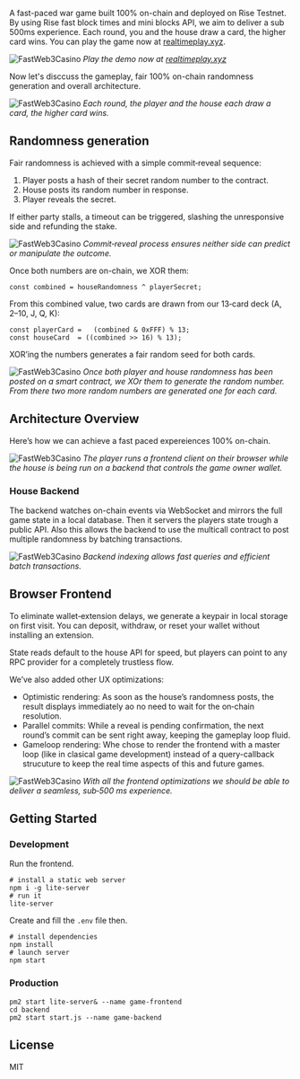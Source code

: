 A fast-paced war game built 100% on-chain and deployed on Rise Testnet. By using Rise fast block times and mini blocks API, we aim to deliver a sub 500ms experience. Each round, you and the house draw a card, the higher card wins. You can play the game now at [realtimeplay.xyz](https://realtimeplay.xyz/).

![FastWeb3Casino](img/readme/gameplay.png)
_Play the demo now at [realtimeplay.xyz](https://realtimeplay.xyz/)_

Now let's disccuss the gameplay, fair 100% on-chain randomness generation and overall architecture. 

![FastWeb3Casino](img/readme/1.png)
_Each round, the player and the house each draw a card, the higher card wins._

## Randomness generation

Fair randomness is achieved with a simple commit‑reveal sequence:

1. Player posts a hash of their secret random number to the contract.
1. House posts its random number in response.
1. Player reveals the secret.

If either party stalls, a timeout can be triggered, slashing the unresponsive side and refunding the stake.

![FastWeb3Casino](img/readme/2.png)
_Commit‑reveal process ensures neither side can predict or manipulate the outcome._

Once both numbers are on-chain, we XOR them:

```
const combined = houseRandomness ^ playerSecret;
```

From this combined value, two cards are drawn from our 13‑card deck (A, 2–10, J, Q, K):

```
const playerCard =   (combined & 0xFFF) % 13;
const houseCard  = ((combined >> 16) % 13);
```

XOR’ing the numbers generates a fair random seed for both cards.


![FastWeb3Casino](img/readme/3.png)
_Once both player and house randomness has been posted on a smart contract, we XOr them to generate the random number. From there two more random numbers are generated one for each card._

## Architecture Overview

Here’s how we can achieve a fast paced expereiences 100% on-chain.

![FastWeb3Casino](img/readme/4.png)
_The player runs a frontend client on their browser while the house is being run on a backend that controls the game owner wallet._

### House Backend


The backend watches on-chain events via WebSocket and mirrors the full game state in a local database. Then it servers the players state trough a public API. Also this allows the backend to use the multicall contract to post multiple randomness by batching transactions.

![FastWeb3Casino](img/readme/5.png)
_Backend indexing allows fast queries and efficient batch transactions._

## Browser Frontend

To eliminate wallet‑extension delays, we generate a keypair in local storage on first visit. You can deposit, withdraw, or reset your wallet without installing an extension.

State reads default to the house API for speed, but players can point to any RPC provider for a completely trustless flow.

We’ve also added other UX optimizations:
* Optimistic rendering: As soon as the house’s randomness posts, the result displays immediately ao no need to wait for the on‑chain resolution.
* Parallel commits: While a reveal is pending confirmation, the next round’s commit can be sent right away, keeping the gameplay loop fluid.
* Gameloop rendering: Whe chose to render the frontend with a master loop (like in clasical game development) instead of a query-callback strucuture to keep the real time aspects of this and future games.

![FastWeb3Casino](img/readme/6.png)
_With all the frontend optimizations we should be able to deliver a seamless, sub‑500 ms experience._

## Getting Started

### Development

Run the frontend.

```
# install a static web server
npm i -g lite-server
# run it
lite-server
```

Create and fill the `.env` file then.

```
# install dependencies
npm install
# launch server
npm start
```

### Production

```
pm2 start lite-server& --name game-frontend
cd backend
pm2 start start.js --name game-backend
```

## License

MIT
